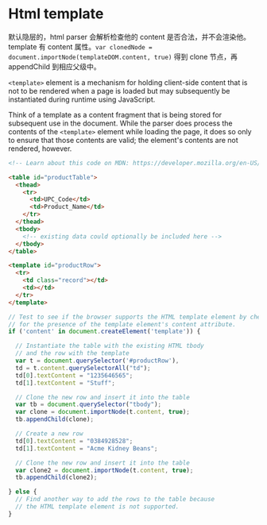 # Html template

默认隐层的，html parser 会解析检查他的 content 是否合法，并不会渲染他。template 有 content 属性。`var clonedNode = document.importNode(templateDOM.content, true)` 得到 clone 节点，再 appendChild 到相应父级中。

`<template>` element is a mechanism for holding client-side content that is not to be rendered when a page is loaded but may subsequently be instantiated during runtime using JavaScript.

Think of a template as a content fragment that is being stored for subsequent use in the document. While the parser does process the contents of the `<template>` element while loading the page, it does so only to ensure that those contents are valid; the element's contents are not rendered, however.

```html
<!-- Learn about this code on MDN: https://developer.mozilla.org/en-US/docs/Web/HTML/Element/template -->

<table id="productTable">
  <thead>
    <tr>
      <td>UPC_Code</td>
      <td>Product_Name</td>
    </tr>
  </thead>
  <tbody>
    <!-- existing data could optionally be included here -->
  </tbody>
</table>

<template id="productRow">
  <tr>
    <td class="record"></td>
    <td></td>
  </tr>
</template>
```

```javascript
// Test to see if the browser supports the HTML template element by checking
// for the presence of the template element's content attribute.
if ('content' in document.createElement('template')) {

  // Instantiate the table with the existing HTML tbody
  // and the row with the template
  var t = document.querySelector('#productRow'),
  td = t.content.querySelectorAll("td");
  td[0].textContent = "1235646565";
  td[1].textContent = "Stuff";

  // Clone the new row and insert it into the table
  var tb = document.querySelector("tbody");
  var clone = document.importNode(t.content, true);
  tb.appendChild(clone);

  // Create a new row
  td[0].textContent = "0384928528";
  td[1].textContent = "Acme Kidney Beans";

  // Clone the new row and insert it into the table
  var clone2 = document.importNode(t.content, true);
  tb.appendChild(clone2);

} else {
  // Find another way to add the rows to the table because
  // the HTML template element is not supported.
}
```